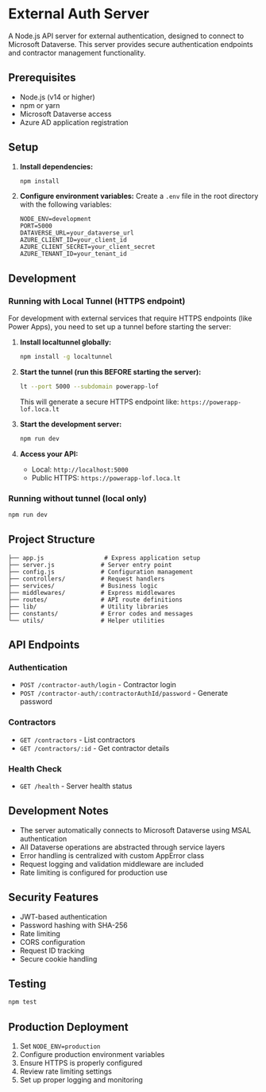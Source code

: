 # External Auth Server

A Node.js API server for external authentication, designed to connect to Microsoft Dataverse. This server provides secure authentication endpoints and contractor management functionality.

## Prerequisites

- Node.js (v14 or higher)
- npm or yarn
- Microsoft Dataverse access
- Azure AD application registration

## Setup

1. **Install dependencies:**

   ```bash
   npm install
   ```

2. **Configure environment variables:**
   Create a `.env` file in the root directory with the following variables:
   ```env
   NODE_ENV=development
   PORT=5000
   DATAVERSE_URL=your_dataverse_url
   AZURE_CLIENT_ID=your_client_id
   AZURE_CLIENT_SECRET=your_client_secret
   AZURE_TENANT_ID=your_tenant_id
   ```

## Development

### Running with Local Tunnel (HTTPS endpoint)

For development with external services that require HTTPS endpoints (like Power Apps), you need to set up a tunnel before starting the server:

1. **Install localtunnel globally:**

   ```bash
   npm install -g localtunnel
   ```

2. **Start the tunnel (run this BEFORE starting the server):**

   ```bash
   lt --port 5000 --subdomain powerapp-lof
   ```

   This will generate a secure HTTPS endpoint like: `https://powerapp-lof.loca.lt`

3. **Start the development server:**

   ```bash
   npm run dev
   ```

4. **Access your API:**
   - Local: `http://localhost:5000`
   - Public HTTPS: `https://powerapp-lof.loca.lt`

### Running without tunnel (local only)

```bash
npm run dev
```

## Project Structure

```
├── app.js                 # Express application setup
├── server.js             # Server entry point
├── config.js             # Configuration management
├── controllers/          # Request handlers
├── services/             # Business logic
├── middlewares/          # Express middlewares
├── routes/               # API route definitions
├── lib/                  # Utility libraries
├── constants/            # Error codes and messages
└── utils/                # Helper utilities
```

## API Endpoints

### Authentication

- `POST /contractor-auth/login` - Contractor login
- `POST /contractor-auth/:contractorAuthId/password` - Generate password

### Contractors

- `GET /contractors` - List contractors
- `GET /contractors/:id` - Get contractor details

### Health Check

- `GET /health` - Server health status

## Development Notes

- The server automatically connects to Microsoft Dataverse using MSAL authentication
- All Dataverse operations are abstracted through service layers
- Error handling is centralized with custom AppError class
- Request logging and validation middleware are included
- Rate limiting is configured for production use

## Security Features

- JWT-based authentication
- Password hashing with SHA-256
- Rate limiting
- CORS configuration
- Request ID tracking
- Secure cookie handling

## Testing

```bash
npm test
```

## Production Deployment

1. Set `NODE_ENV=production`
2. Configure production environment variables
3. Ensure HTTPS is properly configured
4. Review rate limiting settings
5. Set up proper logging and monitoring
